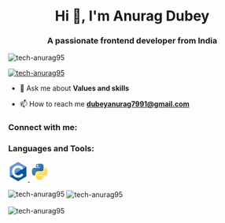<h1 align="center">Hi 👋, I'm Anurag Dubey</h1>
<h3 align="center">A passionate frontend developer from India</h3>

<p align="left"> <img src="https://komarev.com/ghpvc/?username=tech-anurag95&label=Profile%20views&color=0e75b6&style=flat" alt="tech-anurag95" /> </p>

<p align="left"> <a href="https://github.com/ryo-ma/github-profile-trophy"><img src="https://github-profile-trophy.vercel.app/?username=tech-anurag95" alt="tech-anurag95" /></a> </p>

- 💬 Ask me about **Values and skills**

- 📫 How to reach me **dubeyanurag7991@gmail.com**

<h3 align="left">Connect with me:</h3>
<p align="left">
</p>

<h3 align="left">Languages and Tools:</h3>
<p align="left"> <a href="https://www.cprogramming.com/" target="_blank" rel="noreferrer"> <img src="https://raw.githubusercontent.com/devicons/devicon/master/icons/c/c-original.svg" alt="c" width="40" height="40"/> </a> <a href="https://www.python.org" target="_blank" rel="noreferrer"> <img src="https://raw.githubusercontent.com/devicons/devicon/master/icons/python/python-original.svg" alt="python" width="40" height="40"/> </a> </p>

<p><img align="left" src="https://github-readme-stats.vercel.app/api/top-langs?username=tech-anurag95&show_icons=true&locale=en&layout=compact" alt="tech-anurag95" /></p>

<p>&nbsp;<img align="center" src="https://github-readme-stats.vercel.app/api?username=tech-anurag95&show_icons=true&locale=en" alt="tech-anurag95" /></p>

<p><img align="center" src="https://github-readme-streak-stats.herokuapp.com/?user=tech-anurag95&" alt="tech-anurag95" /></p>
